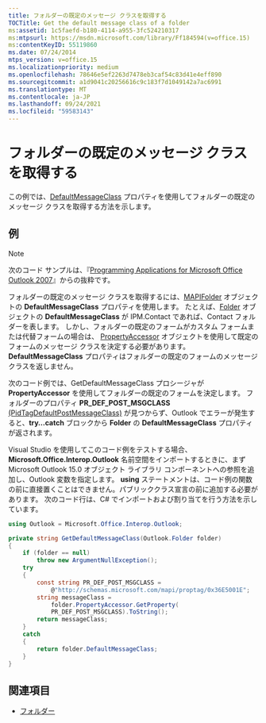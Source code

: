 ```yaml
---
title: フォルダーの既定のメッセージ クラスを取得する
TOCTitle: Get the default message class of a folder
ms:assetid: 1c5faefd-b180-4114-a955-3fc524210317
ms:mtpsurl: https://msdn.microsoft.com/library/Ff184594(v=office.15)
ms:contentKeyID: 55119860
ms.date: 07/24/2014
mtps_version: v=office.15
ms.localizationpriority: medium
ms.openlocfilehash: 78646e5ef2263d7478eb3caf54c83d41e4eff890
ms.sourcegitcommit: a1d9041c20256616c9c183f7d1049142a7ac6991
ms.translationtype: MT
ms.contentlocale: ja-JP
ms.lasthandoff: 09/24/2021
ms.locfileid: "59583143"
---
```

# <a name="get-the-default-message-class-of-a-folder"></a>フォルダーの既定のメッセージ クラスを取得する

この例では、[DefaultMessageClass](https://msdn.microsoft.com/library/bb646541\(v=office.15\)) プロパティを使用してフォルダーの既定のメッセージ クラスを取得する方法を示します。

## <a name="example"></a>例

> [!NOTE] 
> 次のコード サンプルは、『[Programming Applications for Microsoft Office Outlook 2007](https://www.amazon.com/gp/product/0735622493?ie=UTF8&tag=msmsdn-20&linkCode=as2&camp=1789&creative=9325&creativeASIN=0735622493)』からの抜粋です。

フォルダーの既定のメッセージ クラスを取得するには、[MAPIFolder](https://msdn.microsoft.com/library/bb624369\(v=office.15\)) オブジェクトの **DefaultMessageClass** プロパティを使用します。 たとえば、[Folder](https://msdn.microsoft.com/library/bb645774\(v=office.15\)) オブジェクトの **DefaultMessageClass** が IPM.Contact であれば、Contact フォルダーを表します。 しかし、フォルダーの既定のフォームがカスタム フォームまたは代替フォームの場合は、 [PropertyAccessor](https://msdn.microsoft.com/library/bb646034\(v=office.15\)) オブジェクトを使用して既定のフォームのメッセージ クラスを決定する必要があります。 **DefaultMessageClass** プロパティはフォルダーの既定のフォームのメッセージ クラスを返しません。

次のコード例では、GetDefaultMessageClass プロシージャが **PropertyAccessor** を使用してフォルダーの既定のフォームを決定します。 フォルダーのプロパティ **PR\_DEF\_POST\_MSGCLASS** [(PidTagDefaultPostMessageClass)](https://msdn.microsoft.com/library/cc815305\(v=office.15\)) が見つからず、Outlook でエラーが発生すると、**try…catch** ブロックから **Folder** の **DefaultMessageClass** プロパティが返されます。

Visual Studio を使用してこのコード例をテストする場合、**Microsoft.Office.Interop.Outlook** 名前空間をインポートするときに、まず Microsoft Outlook 15.0 オブジェクト ライブラリ コンポーネントへの参照を追加し、Outlook 変数を指定します。 **using** ステートメントは、コード例の関数の前に直接置くことはできません。パブリッククラス宣言の前に追加する必要があります。 次のコード行は、C\# でインポートおよび割り当てを行う方法を示しています。

```csharp
using Outlook = Microsoft.Office.Interop.Outlook;
```


```csharp
private string GetDefaultMessageClass(Outlook.Folder folder)
{
    if (folder == null)
        throw new ArgumentNullException();
    try
    {
        const string PR_DEF_POST_MSGCLASS =
            @"http://schemas.microsoft.com/mapi/proptag/0x36E5001E";
        string messageClass =
            folder.PropertyAccessor.GetProperty(
            PR_DEF_POST_MSGCLASS).ToString();
        return messageClass;
    }
    catch
    {
        return folder.DefaultMessageClass;
    }
}
```

## <a name="see-also"></a>関連項目

- [フォルダー](folders.md)

